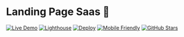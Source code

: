 # Landing Page Saas 🚀

[![Live Demo](https://img.shields.io/badge/Live%20Demo-Online-green?style=for-the-badge&logo=netlify)](https://tu-landing.com)
[![Lighthouse](https://img.shields.io/badge/Performance-95%25-success?style=for-the-badge&logo=lighthouse)](https://pagespeed.web.dev/)
[![Deploy](https://img.shields.io/github/deployments/tu-usuario/tu-repo/production?style=for-the-badge&logo=netlify)](https://github.com/tu-usuario/tu-repo/deployments)
[![Mobile Friendly](https://img.shields.io/badge/Mobile%20-Friendly-Yes-success?style=for-the-badge&logo=responsive)](https://google.com)
[![GitHub Stars](https://img.shields.io/github/stars/tu-usuario/tu-repo?style=for-the-badge&logo=github)](https://github.com/tu-usuario/tu-repo/stargazers)